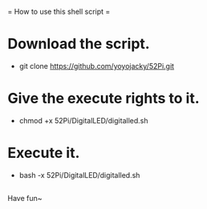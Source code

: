 = How to use this shell script =
# Download the script.
* git clone https://github.com/yoyojacky/52Pi.git
# Give the execute rights to it.
* chmod +x 52Pi/DigitalLED/digitalled.sh
# Execute it.
* bash -x 52Pi/DigitalLED/digitalled.sh
##
Have fun~

